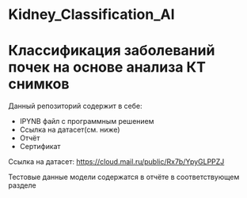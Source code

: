 # Kidney_Classification_AI
# Классификация заболеваний почек на основе анализа КТ снимков

Данный репозиторий содержит в себе:
  - IPYNB файл с программным решением
  - Ссылка на датасет(см. ниже)
  - Отчёт
  - Сертификат

Ссылка на датасет: https://cloud.mail.ru/public/Rx7b/YpyGLPPZJ

Тестовые данные модели содержатся в отчёте в соответствующем разделе
